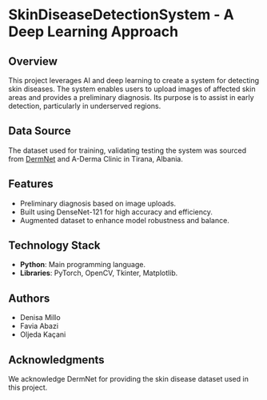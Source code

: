 # SkinDiseaseDetectionSystem - A Deep Learning Approach

## Overview  
This project leverages AI and deep learning to create a system for detecting skin diseases. The system enables users to upload images of affected skin areas and provides a preliminary diagnosis. Its purpose is to assist in early detection, particularly in underserved regions.  

## Data Source  
The dataset used for training, validating testing the system was sourced from [DermNet](https://dermnetnz.org/images) and A-Derma Clinic in Tirana, Albania.

## Features  
- Preliminary diagnosis based on image uploads.  
- Built using DenseNet-121 for high accuracy and efficiency.  
- Augmented dataset to enhance model robustness and balance.  

## Technology Stack  
- **Python**: Main programming language.  
- **Libraries**: PyTorch, OpenCV, Tkinter, Matplotlib.  

## Authors  
- Denisa Millo  
- Favia Abazi  
- Oljeda Kaçani  

## Acknowledgments  
We acknowledge DermNet for providing the skin disease dataset used in this project.  
